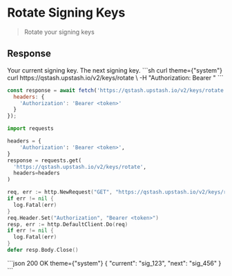 # Rotate Signing Keys

> Rotate your signing keys

## Response

<ResponseField name="current" type="string" required>
  Your current signing key.
</ResponseField>

<ResponseField name="next" type="string" required>
  The next signing key.
</ResponseField>

<RequestExample>
  ```sh curl theme={"system"}
  curl https://qstash.upstash.io/v2/keys/rotate \
    -H "Authorization: Bearer <token>"
  ```

  ```javascript Node theme={"system"}
  const response = await fetch('https://qstash.upstash.io/v2/keys/rotate', {
    headers: {
      'Authorization': 'Bearer <token>'
    }
  });
  ```

  ```python Python  theme={"system"}
  import requests

  headers = {
      'Authorization': 'Bearer <token>',
  }
  response = requests.get(
    'https://qstash.upstash.io/v2/keys/rotate', 
    headers=headers
  )
  ```

  ```go Go  theme={"system"}
  req, err := http.NewRequest("GET", "https://qstash.upstash.io/v2/keys/rotate", nil)
  if err != nil {
    log.Fatal(err)
  }
  req.Header.Set("Authorization", "Bearer <token>")
  resp, err := http.DefaultClient.Do(req)
  if err != nil {
    log.Fatal(err)
  }
  defer resp.Body.Close()
  ```
</RequestExample>

<ResponseExample>
  ```json 200 OK theme={"system"}
  { "current": "sig_123", "next": "sig_456" }
  ```
</ResponseExample>
